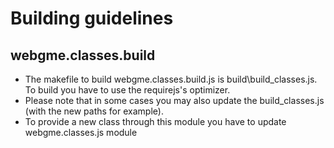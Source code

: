 # Building guidelines

## webgme.classes.build
* The makefile to build webgme.classes.build.js is build\build_classes.js. To build you have to use the requirejs's optimizer.
* Please note that in some cases you may also update the build_classes.js (with the new paths for example).
* To provide a new class through this module you have to update webgme.classes.js module